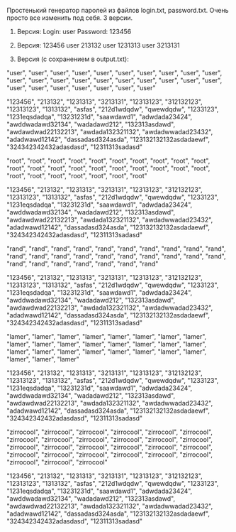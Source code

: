 Простенький генератор паролей из файлов login.txt, password.txt. Очень просто все изменить под себя. 3 версии.
1. Версия: Login: user Password: 123456
2. Версия: 
123456
user
213132
user
1231313
user
3213131


3. Версия (с сохранением в output.txt):


"user", "user", "user", "user", "user", "user", "user", "user", "user", "user", "user", "user", "user", "user", "user", "user", "user", "user", "user", "user", "user", "user", "user", "user", "user", "user", "user"

"123456", "213132", "1231313", "3213131", "12313123", "312132123", "12313123", "1313132", "asfas", "212d1wdqdw", "qwewdqdw", "1233123", "1231eqsdadqa", "13231231d", "saawdawd1", "adwdada23424", "awddwadawd32134", "wadadawd212", "132313asdawd", "awdawdwad22132213", "awdada132321132", "awdadwwadad23432", "adadwawd12142", "dassadasd324asda", "123132132132asdadaewf", "324342342432adasdasd", "12311313sadasd"

"root", "root", "root", "root", "root", "root", "root", "root", "root", "root", "root", "root", "root", "root", "root", "root", "root", "root", "root", "root", "root", "root", "root", "root", "root", "root", "root"

"123456", "213132", "1231313", "3213131", "12313123", "312132123", "12313123", "1313132", "asfas", "212d1wdqdw", "qwewdqdw", "1233123", "1231eqsdadqa", "13231231d", "saawdawd1", "adwdada23424", "awddwadawd32134", "wadadawd212", "132313asdawd", "awdawdwad22132213", "awdada132321132", "awdadwwadad23432", "adadwawd12142", "dassadasd324asda", "123132132132asdadaewf", "324342342432adasdasd", "12311313sadasd"

"rand", "rand", "rand", "rand", "rand", "rand", "rand", "rand", "rand", "rand", "rand", "rand", "rand", "rand", "rand", "rand", "rand", "rand", "rand", "rand", "rand", "rand", "rand", "rand", "rand", "rand", "rand"

"123456", "213132", "1231313", "3213131", "12313123", "312132123", "12313123", "1313132", "asfas", "212d1wdqdw", "qwewdqdw", "1233123", "1231eqsdadqa", "13231231d", "saawdawd1", "adwdada23424", "awddwadawd32134", "wadadawd212", "132313asdawd", "awdawdwad22132213", "awdada132321132", "awdadwwadad23432", "adadwawd12142", "dassadasd324asda", "123132132132asdadaewf", "324342342432adasdasd", "12311313sadasd"

"lamer", "lamer", "lamer", "lamer", "lamer", "lamer", "lamer", "lamer", "lamer", "lamer", "lamer", "lamer", "lamer", "lamer", "lamer", "lamer", "lamer", "lamer", "lamer", "lamer", "lamer", "lamer", "lamer", "lamer", "lamer", "lamer", "lamer"

"123456", "213132", "1231313", "3213131", "12313123", "312132123", "12313123", "1313132", "asfas", "212d1wdqdw", "qwewdqdw", "1233123", "1231eqsdadqa", "13231231d", "saawdawd1", "adwdada23424", "awddwadawd32134", "wadadawd212", "132313asdawd", "awdawdwad22132213", "awdada132321132", "awdadwwadad23432", "adadwawd12142", "dassadasd324asda", "123132132132asdadaewf", "324342342432adasdasd", "12311313sadasd"

"zirrocool", "zirrocool", "zirrocool", "zirrocool", "zirrocool", "zirrocool", "zirrocool", "zirrocool", "zirrocool", "zirrocool", "zirrocool", "zirrocool", "zirrocool", "zirrocool", "zirrocool", "zirrocool", "zirrocool", "zirrocool", "zirrocool", "zirrocool", "zirrocool", "zirrocool", "zirrocool", "zirrocool", "zirrocool", "zirrocool", "zirrocool"

"123456", "213132", "1231313", "3213131", "12313123", "312132123", "12313123", "1313132", "asfas", "212d1wdqdw", "qwewdqdw", "1233123", "1231eqsdadqa", "13231231d", "saawdawd1", "adwdada23424", "awddwadawd32134", "wadadawd212", "132313asdawd", "awdawdwad22132213", "awdada132321132", "awdadwwadad23432", "adadwawd12142", "dassadasd324asda", "123132132132asdadaewf", "324342342432adasdasd", "12311313sadasd"


   
